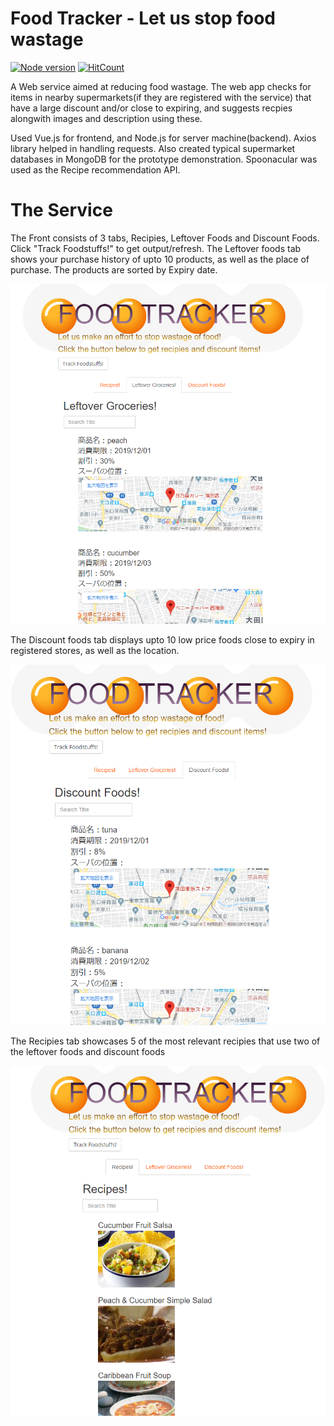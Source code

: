 # Food Tracker - Let us stop food wastage
[![Node version](https://img.shields.io/node/v/[NPM-MODULE-NAME].svg?style=flat)](http://nodejs.org/download/)
[![HitCount](http://hits.dwyl.com/{username}/{project-name}.svg)](http://hits.dwyl.com/{username}/{project-name})

A Web service aimed at reducing food wastage. The web app checks for items in nearby supermarkets(if they are registered with the service) that have a large discount and/or close to expiring, and suggests recpies alongwith images and description using these.

 Used Vue.js for frontend, and Node.js for server machine(backend). Axios library helped in handling requests.
Also created typical supermarket databases in MongoDB for the prototype demonstration.
Spoonacular was used as the Recipe recommendation API.

# The Service
The Front consists of 3 tabs, Recipies, Leftover Foods and Discount Foods. Click "Track Foodstuffs!" to get output/refresh.
The Leftover foods tab shows your purchase history of upto 10 products, as well as the place of purchase. The products are sorted by Expiry date.

![alt text](https://raw.githubusercontent.com/parthnan/FoodTracker/master/leftover.png)


The Discount foods tab displays upto 10 low price foods close to expiry in registered stores, as well as the location.

![alt text](https://raw.githubusercontent.com/parthnan/FoodTracker/master/discount.png)


The Recipies tab showcases 5 of the most relevant recipies that use two of the leftover foods and discount foods

![alt text](https://raw.githubusercontent.com/parthnan/FoodTracker/master/recipies.png)

